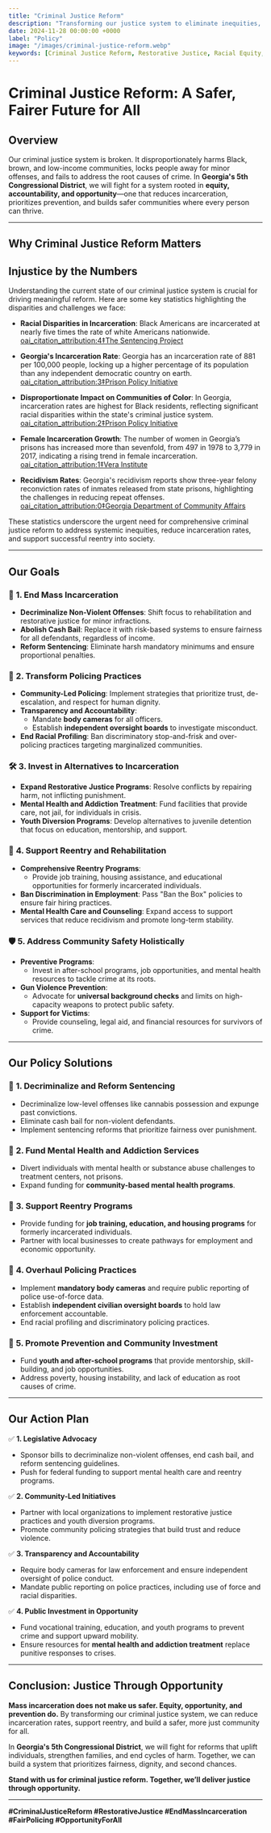 ```yaml
---
title: "Criminal Justice Reform"
description: "Transforming our justice system to eliminate inequities, reduce incarceration, and build safer, opportunity-driven communities for all."
date: 2024-11-28 00:00:00 +0000
label: "Policy"
image: "/images/criminal-justice-reform.webp"
keywords: [Criminal Justice Reform, Restorative Justice, Racial Equity, Reentry Programs, Georgia 5th Congressional District, Policing Reform, Alternatives to Incarceration, Mental Health Support, Job Training, Fair Sentencing, Community Safety]
---
```


# Criminal Justice Reform: A Safer, Fairer Future for All

## Overview

Our criminal justice system is broken. It disproportionately harms Black, brown, and low-income communities, locks people away for minor offenses, and fails to address the root causes of crime. In **Georgia's 5th Congressional District**, we will fight for a system rooted in **equity, accountability, and opportunity**—one that reduces incarceration, prioritizes prevention, and builds safer communities where every person can thrive.

---

## **Why Criminal Justice Reform Matters**

## Injustice by the Numbers

Understanding the current state of our criminal justice system is crucial for driving meaningful reform. Here are some key statistics highlighting the disparities and challenges we face:

- **Racial Disparities in Incarceration**: Black Americans are incarcerated at nearly five times the rate of white Americans nationwide. [oai_citation_attribution:4‡The Sentencing Project](https://www.sentencingproject.org/reports/the-color-of-justice-racial-and-ethnic-disparity-in-state-prisons-the-sentencing-project/)

- **Georgia's Incarceration Rate**: Georgia has an incarceration rate of 881 per 100,000 people, locking up a higher percentage of its population than any independent democratic country on earth. [oai_citation_attribution:3‡Prison Policy Initiative](https://www.prisonpolicy.org/profiles/GA.html)

- **Disproportionate Impact on Communities of Color**: In Georgia, incarceration rates are highest for Black residents, reflecting significant racial disparities within the state's criminal justice system. [oai_citation_attribution:2‡Prison Policy Initiative](https://www.prisonpolicy.org/graphs/rates2021/GA_Rates_2021.html)

- **Female Incarceration Growth**: The number of women in Georgia’s prisons has increased more than sevenfold, from 497 in 1978 to 3,779 in 2017, indicating a rising trend in female incarceration. [oai_citation_attribution:1‡Vera Institute](https://vera-institute.files.svdcdn.com/production/downloads/pdfdownloads/state-incarceration-trends-georgia.pdf)

- **Recidivism Rates**: Georgia's recidivism reports show three-year felony reconviction rates of inmates released from state prisons, highlighting the challenges in reducing repeat offenses. [oai_citation_attribution:0‡Georgia Department of Community Affairs](https://gdc.georgia.gov/organization/about-gdc/agency-activity/research-and-reports/standing-reports/statistical-trends)

These statistics underscore the urgent need for comprehensive criminal justice reform to address systemic inequities, reduce incarceration rates, and support successful reentry into society.

---

## Our Goals

### 🛑 **1. End Mass Incarceration**
- **Decriminalize Non-Violent Offenses**: Shift focus to rehabilitation and restorative justice for minor infractions.
- **Abolish Cash Bail**: Replace it with risk-based systems to ensure fairness for all defendants, regardless of income.
- **Reform Sentencing**: Eliminate harsh mandatory minimums and ensure proportional penalties.

### 🤝 **2. Transform Policing Practices**
- **Community-Led Policing**: Implement strategies that prioritize trust, de-escalation, and respect for human dignity.
- **Transparency and Accountability**:
  - Mandate **body cameras** for all officers.
  - Establish **independent oversight boards** to investigate misconduct.
- **End Racial Profiling**: Ban discriminatory stop-and-frisk and over-policing practices targeting marginalized communities.

### 🛠️ **3. Invest in Alternatives to Incarceration**
- **Expand Restorative Justice Programs**: Resolve conflicts by repairing harm, not inflicting punishment.
- **Mental Health and Addiction Treatment**: Fund facilities that provide care, not jail, for individuals in crisis.
- **Youth Diversion Programs**: Develop alternatives to juvenile detention that focus on education, mentorship, and support.

### 🌟 **4. Support Reentry and Rehabilitation**
- **Comprehensive Reentry Programs**:
  - Provide job training, housing assistance, and educational opportunities for formerly incarcerated individuals.
- **Ban Discrimination in Employment**: Pass "Ban the Box" policies to ensure fair hiring practices.
- **Mental Health Care and Counseling**: Expand access to support services that reduce recidivism and promote long-term stability.

### 🛡️ **5. Address Community Safety Holistically**
- **Preventive Programs**:
  - Invest in after-school programs, job opportunities, and mental health resources to tackle crime at its roots.
- **Gun Violence Prevention**:
  - Advocate for **universal background checks** and limits on high-capacity weapons to protect public safety.
- **Support for Victims**:
  - Provide counseling, legal aid, and financial resources for survivors of crime.

---

## **Our Policy Solutions**

### 🔷 **1. Decriminalize and Reform Sentencing**
- Decriminalize low-level offenses like cannabis possession and expunge past convictions.
- Eliminate cash bail for non-violent defendants.
- Implement sentencing reforms that prioritize fairness over punishment.

### 🔷 **2. Fund Mental Health and Addiction Services**
- Divert individuals with mental health or substance abuse challenges to treatment centers, not prisons.
- Expand funding for **community-based mental health programs**.

### 🔷 **3. Support Reentry Programs**
- Provide funding for **job training, education, and housing programs** for formerly incarcerated individuals.
- Partner with local businesses to create pathways for employment and economic opportunity.

### 🔷 **4. Overhaul Policing Practices**
- Implement **mandatory body cameras** and require public reporting of police use-of-force data.
- Establish **independent civilian oversight boards** to hold law enforcement accountable.
- End racial profiling and discriminatory policing practices.

### 🔷 **5. Promote Prevention and Community Investment**
- Fund **youth and after-school programs** that provide mentorship, skill-building, and job opportunities.
- Address poverty, housing instability, and lack of education as root causes of crime.

---

## **Our Action Plan**

✅ **1. Legislative Advocacy**
- Sponsor bills to decriminalize non-violent offenses, end cash bail, and reform sentencing guidelines.
- Push for federal funding to support mental health care and reentry programs.

✅ **2. Community-Led Initiatives**
- Partner with local organizations to implement restorative justice practices and youth diversion programs.
- Promote community policing strategies that build trust and reduce violence.

✅ **3. Transparency and Accountability**
- Require body cameras for law enforcement and ensure independent oversight of police conduct.
- Mandate public reporting on police practices, including use of force and racial disparities.

✅ **4. Public Investment in Opportunity**
- Fund vocational training, education, and youth programs to prevent crime and support upward mobility.
- Ensure resources for **mental health and addiction treatment** replace punitive responses to crises.

---

## Conclusion: Justice Through Opportunity

**Mass incarceration does not make us safer. Equity, opportunity, and prevention do.** By transforming our criminal justice system, we can reduce incarceration rates, support reentry, and build a safer, more just community for all.

In **Georgia's 5th Congressional District**, we will fight for reforms that uplift individuals, strengthen families, and end cycles of harm. Together, we can build a system that prioritizes fairness, dignity, and second chances.

**Stand with us for criminal justice reform. Together, we’ll deliver justice through opportunity.**

---

**#CriminalJusticeReform #RestorativeJustice #EndMassIncarceration #FairPolicing #OpportunityForAll**
